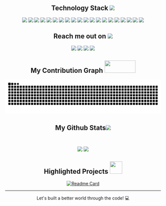 <h2 align="center">Technology Stack <img src="https://github.com/gusttaswe/gusttaswe/blob/main/images/laptop.gif" width="50"></h2>

<p align="center">
  <img src="https://img.shields.io/badge/-React-black?style=flat-square&logo=react"/>
  <img src="https://img.shields.io/badge/-Nodejs-black?style=flat-square&logo=Node.js"/>
  <img src="https://img.shields.io/badge/-TypeScript-032d5a?style=flat-square&logo=typescript"/>
  <img src="https://img.shields.io/badge/-Nestjs-c50234?style=flat-square&logo=nestjs" />
  <img src="https://img.shields.io/badge/-Tailwind-090e1a?style=flat-square&logo=tailwindcss"/>
  <img src="https://img.shields.io/badge/-JavaScript-black?style=flat-square&logo=javascript"/>
  <img src="https://img.shields.io/badge/-Python-black?style=flat-square&logo=python"/>
  <img src="https://img.shields.io/badge/-CSS3-1572B6?style=flat-square&logo=css3"/>
  <img src="https://img.shields.io/badge/-HTML5-E34F26?style=flat-square&logo=html5&logoColor=white"/>
  <img src="https://img.shields.io/badge/-Bootstrap-563D7C?style=flat-square&logo=bootstrap"/>
  <img src="https://img.shields.io/badge/-MongoDB-black?style=flat-square&logo=mongodb"/>
  <img src="https://img.shields.io/badge/-MySQL-black?style=flat-square&logo=mysql"/>
  <img src="https://img.shields.io/badge/-Git-black?style=flat-square&logo=git"/>
  <img src="https://img.shields.io/badge/-Redis-white?style=flat-square&logo=redis"/>
  <img src="https://img.shields.io/badge/-Docker-black?style=flat-square&logo=docker"/>
  <img src="https://img.shields.io/badge/-PostgreSQL-blue?style=flat-square&logo=postgreSQL&logoColor=white"/>
  <img src="https://img.shields.io/badge/-Typeorm-3c356a?style=flat-square"/>
  <img src="https://img.shields.io/badge/-Sequelize-fff?style=flat-square&logo=sequelize"/>
  <img src="https://img.shields.io/badge/-Jest-c50234?style=flat-square&logo=jest" />
  <img src="https://img.shields.io/badge/-GitFlow-black?style=flat-square&logo=git"/>
</p>

<h2 align="center">Reach me out on <img src="https://media0.giphy.com/media/KcnlGHBpnKnjZIuCMv/giphy.gif" width="50"></h2>

<div  align="center" >
  <a href="https://technog.com.br/" target="_blank"><img src="https://img.shields.io/badge/Portfolio-FF0000?style=for-the-badge&logo=CodeIgniter&logoColor=white" target="_blank"></a>
  <a href = "mailto:dev.gustta.h@gmail.com"><img src="https://img.shields.io/badge/-Gmail-%23333?style=for-the-badge&logo=gmail&logoColor=white" target="_blank"></a>
  <a href="https://www.linkedin.com/in/gusttaswe" target="_blank"><img src="https://img.shields.io/badge/-LinkedIn-%230077B5?style=for-the-badge&logo=linkedin&logoColor=white" target="_blank"></a> 
  <a href="https://instagram.com/gusttaswe" target="_blank"><img src="https://img.shields.io/badge/-Instagram-%23E4405F?style=for-the-badge&logo=instagram&logoColor=white" target="_blank"></a>
</div>

<h2 align="center">
  My Contribution Graph <img src="https://media0.giphy.com/media/LRCXubo2QwvhL2RGcS/giphy.gif" width="100" height="40">
</h2>
<p align="center">
  <img src="https://raw.githubusercontent.com/gusttaswe/gusttaswe/output/github-contribution-grid-snake.svg" alt="snake"></center>
</p>

<h2 align="center">
  My Github Stats<img src="https://media.giphy.com/media/VgCDAzcKvsR6OM0uWg/giphy.gif" width="50">
</h2>
 
<br>

<p align = "center">
  <img height="180em" src="https://github-readme-stats.vercel.app/api/top-langs/?username=gusttaswe&layout=compact&langs_count=7&theme=radical"/>
 <img  height="180em" src="https://github-readme-streak-stats.herokuapp.com/?user=gusttaswe&show_icons=true&locale=en&layout=compact&theme=radical&line_height=0" />
</p>

<h2 align="center">
  Highlighted Projects <img src="https://media0.giphy.com/media/KzJkzjggfGN5Py6nkT/giphy.gif?cid=ecf05e47o2tcdjfe8c4lv8il7l194h7u40aa21xf5k4h8pt4&ep=v1_stickers_search&rid=giphy.gif&ct=s" width="40" height="40">
</h2>
<div align="center">
  
[![Readme Card](https://github-readme-stats.vercel.app/api/pin/?username=gusttaswe&repo=react-image-color-picker&show_owner=true)](https://github.com/gusttaswe/react-image-color-picker)

</div>

<hr>
<p align="center">Let's built a better world through the code! 💻</p>
